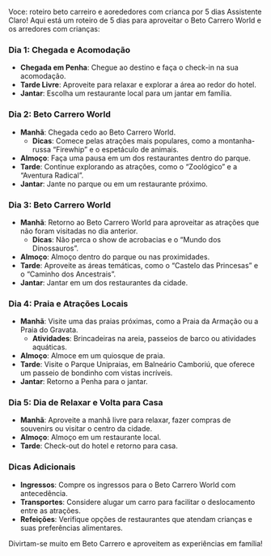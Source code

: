 Voce: roteiro beto carreiro e aorededores com crianca por 5 dias
Assistente  Claro! Aqui está um roteiro de 5 dias para aproveitar o Beto Carrero World e os arredores com crianças:

### Dia 1: Chegada e Acomodação
- **Chegada em Penha**: Chegue ao destino e faça o check-in na sua acomodação.
- **Tarde Livre**: Aproveite para relaxar e explorar a área ao redor do hotel.
- **Jantar**: Escolha um restaurante local para um jantar em família.

### Dia 2: Beto Carrero World
- **Manhã**: Chegada cedo ao Beto Carrero World.
  - **Dicas**: Comece pelas atrações mais populares, como a montanha-russa “Firewhip” e o espetáculo de animais.
- **Almoço**: Faça uma pausa em um dos restaurantes dentro do parque.
- **Tarde**: Continue explorando as atrações, como o “Zoológico” e a “Aventura Radical”.
- **Jantar**: Jante no parque ou em um restaurante próximo.

### Dia 3: Beto Carrero World
- **Manhã**: Retorno ao Beto Carrero World para aproveitar as atrações que não foram visitadas no dia anterior.
  - **Dicas**: Não perca o show de acrobacias e o “Mundo dos Dinossauros”.
- **Almoço**: Almoço dentro do parque ou nas proximidades.
- **Tarde**: Aproveite as áreas temáticas, como o “Castelo das Princesas” e o “Caminho dos Ancestrais”.
- **Jantar**: Jantar em um dos restaurantes da cidade.

### Dia 4: Praia e Atrações Locais
- **Manhã**: Visite uma das praias próximas, como a Praia da Armação ou a Praia do Gravata.
  - **Atividades**: Brincadeiras na areia, passeios de barco ou atividades aquáticas.
- **Almoço**: Almoce em um quiosque de praia.
- **Tarde**: Visite o Parque Unipraias, em Balneário Camboriú, que oferece um passeio de bondinho com vistas incríveis.
- **Jantar**: Retorno a Penha para o jantar.

### Dia 5: Dia de Relaxar e Volta para Casa
- **Manhã**: Aproveite a manhã livre para relaxar, fazer compras de souvenirs ou visitar o centro da cidade.
- **Almoço**: Almoço em um restaurante local.
- **Tarde**: Check-out do hotel e retorno para casa.

### Dicas Adicionais
- **Ingressos**: Compre os ingressos para o Beto Carrero World com antecedência.
- **Transportes**: Considere alugar um carro para facilitar o deslocamento entre as atrações.
- **Refeições**: Verifique opções de restaurantes que atendam crianças e suas preferências alimentares.

Divirtam-se muito em Beto Carrero e aproveitem as experiências em família!